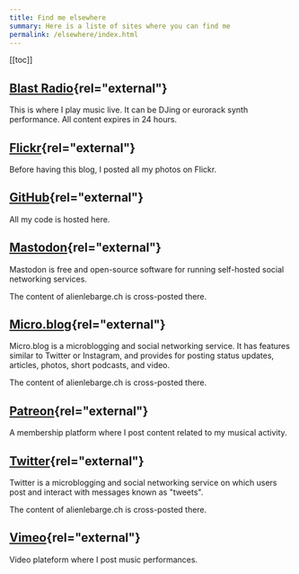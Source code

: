 ```yaml
---
title: Find me elsewhere
summary: Here is a liste of sites where you can find me
permalink: /elsewhere/index.html
---
```


[[toc]]

## [Blast Radio](https://blastradio.com/alienlebarge){rel="external"}

This is where I play music live. It can be DJing or eurorack synth performance.
All content expires in 24 hours.

## [Flickr](https://www.flickr.com/photos/alienlebarge){rel="external"}

Before having this blog, I posted all my photos on Flickr.

## [GitHub](https://github.com/alienlebarge){rel="external"}

All my code is hosted here.

## [Mastodon](https://mastodon.alienlebarge.ch/@alienlebarge){rel="external"}

Mastodon is free and open-source software for running self-hosted social networking services.

The content of alienlebarge.ch is cross-posted there.

## [Micro.blog](https://micro.blog/alienlebarge){rel="external"}

Micro.blog is a microblogging and social networking service. It has features similar to Twitter or Instagram, and provides for posting status updates, articles, photos, short podcasts, and video.

The content of alienlebarge.ch is cross-posted there.

## [Patreon](https://www.patreon.com/bePatron?u=10910199){rel="external"}

A membership platform where I post content related to my musical activity.

## [Twitter](https://twitter.com/alienlebarge){rel="external"}

Twitter is a microblogging and social networking service on which users post and interact with messages known as "tweets".

The content of alienlebarge.ch is cross-posted there.

## [Vimeo](https://www.vimeo.com/alienlebarge){rel="external"}

Video plateform where I post music performances.
